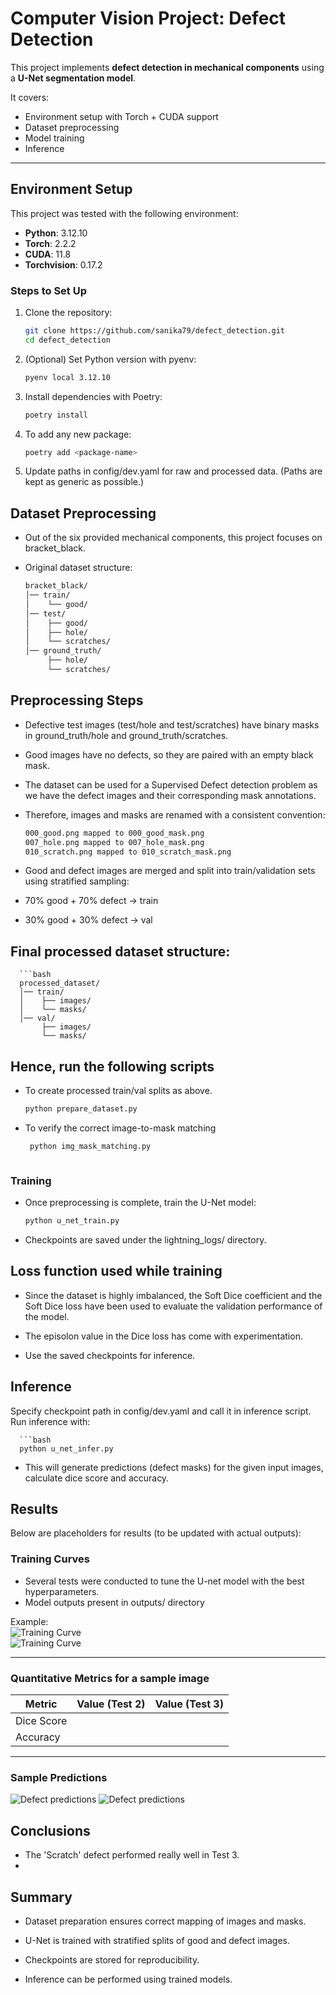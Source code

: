 # Computer Vision Project: Defect Detection  

This project implements **defect detection in mechanical components** using a **U-Net segmentation model**.  

It covers:  
- Environment setup with Torch + CUDA support  
- Dataset preprocessing  
- Model training  
- Inference  

---

## Environment Setup  

This project was tested with the following environment:  

- **Python**: 3.12.10  
- **Torch**: 2.2.2  
- **CUDA**: 11.8  
- **Torchvision**: 0.17.2  

### Steps to Set Up  
1. Clone the repository:  
   ```bash
   git clone https://github.com/sanika79/defect_detection.git
   cd defect_detection

2. (Optional) Set Python version with pyenv:
   ```bash
   pyenv local 3.12.10

3. Install dependencies with Poetry:
   ```bash
   poetry install 

4. To add any new package:
   ```bash
   poetry add <package-name>

5. Update paths in config/dev.yaml for raw and processed data. (Paths are kept as generic as possible.)

## Dataset Preprocessing
- Out of the six provided mechanical components, this project focuses on bracket_black.

- Original dataset structure:

   ```bash
   bracket_black/
   │── train/
   │    └── good/
   │── test/
   │    ├── good/
   │    ├── hole/
   │    └── scratches/
   │── ground_truth/
        ├── hole/
        └── scratches/


## Preprocessing Steps
- Defective test images (test/hole and test/scratches) have binary masks in ground_truth/hole and ground_truth/scratches.
- Good images have no defects, so they are paired with an empty black mask.
- The dataset can be used for a Supervised Defect detection problem as we have the defect images and their corresponding mask annotations.
  
- Therefore, images and masks are renamed with a consistent convention:

   ```bash
   000_good.png mapped to 000_good_mask.png
   007_hole.png mapped to 007_hole_mask.png
   010_scratch.png mapped to 010_scratch_mask.png

- Good and defect images are merged and split into train/validation sets using stratified sampling:
- 70% good + 70% defect → train
- 30% good + 30% defect → val

## Final processed dataset structure:

      ```bash
      processed_dataset/
      │── train/
      │    ├── images/
      │    └── masks/
      │── val/
           ├── images/
           └── masks/

## Hence, run the following scripts

 - To create processed train/val splits as above.
   
      ```bash
      python prepare_dataset.py
   
-  To verify the correct image-to-mask matching
  
     ```bash
      python img_mask_matching.py



 ### Training
- Once preprocessing is complete, train the U-Net model:

     ```bash
     python u_net_train.py

- Checkpoints are saved under the lightning_logs/ directory.

## Loss function used while training

- Since the dataset is highly imbalanced, the Soft Dice coefficient and the Soft Dice loss have been used to evaluate the validation performance of the model.
- The episolon value in the Dice loss has come with experimentation.

- Use the saved checkpoints for inference.

## Inference
Specify checkpoint path in config/dev.yaml and call it in inference script.
Run inference with:

      ```bash
      python u_net_infer.py 

- This will generate predictions (defect masks) for the given input images, calculate dice score and accuracy.

## Results  

Below are placeholders for results (to be updated with actual outputs):  

### Training Curves  

- Several tests were conducted to tune the U-net model with the best hyperparameters.
- Model outputs present in outputs/ directory
 

Example:  
![Training Curve](outputs/test3/dice_loss_curve.png)  
![Training Curve](outputs/test3/bce_loss_curve.png)

---

### Quantitative Metrics for a sample image

| Metric        | Value (Test 2)  |  Value (Test 3) |
|---------------|-----------------| --------------- |
| Dice Score    |                 |                 |
| Accuracy      |                 |                 |

---

### Sample Predictions  

 ![Defect predictions](outputs/test3/scratch1.png) 
  ![Defect predictions](outputs/test3/hole1.png) 

## Conclusions
- The 'Scratch' defect performed really well in Test 3.
- 




## Summary
- Dataset preparation ensures correct mapping of images and masks.

- U-Net is trained with stratified splits of good and defect images.

- Checkpoints are stored for reproducibility.

- Inference can be performed using trained models.
